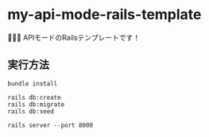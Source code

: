# my-api-mode-rails-template

🎇🎇🎇 APIモードのRailsテンプレートです！  

## 実行方法

```shell
bundle install

rails db:create
rails db:migrate
rails db:seed

rails server --port 8000
```
